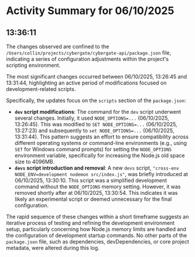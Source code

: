 # Activity Summary for 06/10/2025

## 13:36:11
The changes observed are confined to the `/Users/collin/projects/cybergate/cybergate-api/package.json` file, indicating a series of configuration adjustments within the project's scripting environment.

The most significant changes occurred between 06/10/2025, 13:26:45 and 13:31:44, highlighting an active period of modifications focused on development-related scripts.

Specifically, the updates focus on the `scripts` section of the `package.json`:
*   **`dev` script modifications**: The command for the `dev` script underwent several changes. Initially, it used `NODE_OPTIONS=...` (06/10/2025, 13:26:45). This was modified to `SET NODE_OPTIONS=...` (06/10/2025, 13:27:23) and subsequently to `set NODE_OPTIONS=...` (06/10/2025, 13:31:44). This pattern suggests an effort to ensure compatibility across different operating systems or command-line environments (e.g., using `SET` for Windows command prompts) for setting the `NODE_OPTIONS` environment variable, specifically for increasing the Node.js old space size to 4096MB.
*   **`devs` script introduction and removal**: A new `devs` script, `"cross-env NODE_ENV=development nodemon src/index.js"`, was briefly introduced at 06/10/2025, 13:30:10. This script was a simplified development command without the `NODE_OPTIONS` memory setting. However, it was removed shortly after at 06/10/2025, 13:30:54. This indicates it was likely an experimental script or deemed unnecessary for the final configuration.

The rapid sequence of these changes within a short timeframe suggests an iterative process of testing and refining the development environment setup, particularly concerning how Node.js memory limits are handled and the configuration of development startup commands. No other parts of the `package.json` file, such as dependencies, devDependencies, or core project metadata, were altered during this log.